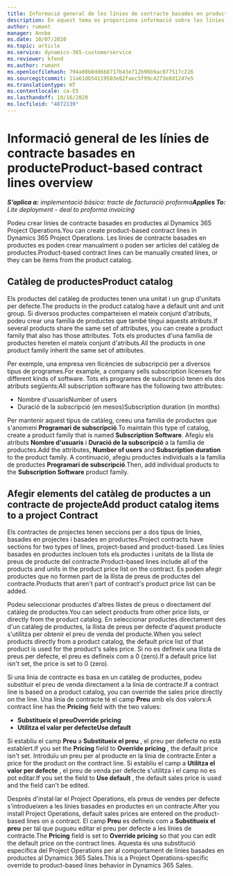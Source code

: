 ```yaml
---
title: Informació general de les línies de contracte basades en producte
description: En aquest tema es proporciona informació sobre les línies de contracte basades en productes.
author: rumant
manager: Annbe
ms.date: 10/07/2020
ms.topic: article
ms.service: dynamics-365-customerservice
ms.reviewer: kfend
ms.author: rumant
ms.openlocfilehash: 794a80b0dd6b8717b43e712b96b9ac077517c226
ms.sourcegitcommit: 11a61db54119503e82faec5f99c4273e8d1247e5
ms.translationtype: HT
ms.contentlocale: ca-ES
ms.lasthandoff: 10/16/2020
ms.locfileid: "4072139"
---
```

# <a name="product-based-contract-lines-overview"></a><span data-ttu-id="defae-103">Informació general de les línies de contracte basades en producte</span><span class="sxs-lookup"><span data-stu-id="defae-103">Product-based contract lines overview</span></span>

<span data-ttu-id="defae-104">_**S'aplica a:** implementació bàsica: tracte de facturació proforma_</span><span class="sxs-lookup"><span data-stu-id="defae-104">_**Applies To:** Lite deployment - deal to proforma invoicing_</span></span>

<span data-ttu-id="defae-105">Podeu crear línies de contracte basades en productes al Dynamics 365 Project Operations.</span><span class="sxs-lookup"><span data-stu-id="defae-105">You can create product-based contract lines in Dynamics 365 Project Operations.</span></span> <span data-ttu-id="defae-106">Les línies de contracte basades en productes es poden crear manualment o poden ser articles del catàleg de productes.</span><span class="sxs-lookup"><span data-stu-id="defae-106">Product-based contract lines can be manually created lines, or they can be items from the product catalog.</span></span>

## <a name="product-catalog"></a><span data-ttu-id="defae-107">Catàleg de productes</span><span class="sxs-lookup"><span data-stu-id="defae-107">Product catalog</span></span>

<span data-ttu-id="defae-108">Els productes del catàleg de productes tenen una unitat i un grup d'unitats per defecte.</span><span class="sxs-lookup"><span data-stu-id="defae-108">The products in the product catalog have a default unit and unit group.</span></span> <span data-ttu-id="defae-109">Si diversos productes comparteixen el mateix conjunt d'atributs, podeu crear una família de productes que també tingui aquests atributs.</span><span class="sxs-lookup"><span data-stu-id="defae-109">If several products share the same set of attributes, you can create a product family that also has those attributes.</span></span> <span data-ttu-id="defae-110">Tots els productes d'una família de productes hereten el mateix conjunt d'atributs.</span><span class="sxs-lookup"><span data-stu-id="defae-110">All the products in one product family inherit the same set of attributes.</span></span>

<span data-ttu-id="defae-111">Per exemple, una empresa ven llicències de subscripció per a diversos tipus de programes.</span><span class="sxs-lookup"><span data-stu-id="defae-111">For example, a company sells subscription licenses for different kinds of software.</span></span> <span data-ttu-id="defae-112">Tots els programes de subscripció tenen els dos atributs següents:</span><span class="sxs-lookup"><span data-stu-id="defae-112">All subscription software has the following two attributes:</span></span>

- <span data-ttu-id="defae-113">Nombre d'usuaris</span><span class="sxs-lookup"><span data-stu-id="defae-113">Number of users</span></span>
- <span data-ttu-id="defae-114">Duració de la subscripció (en mesos)</span><span class="sxs-lookup"><span data-stu-id="defae-114">Subscription duration (in months)</span></span>

<span data-ttu-id="defae-115">Per mantenir aquest tipus de catàleg, creeu una família de productes que s'anomeni **Programari de subscripció**.</span><span class="sxs-lookup"><span data-stu-id="defae-115">To maintain this type of catalog, create a product family that is named **Subscription Software**.</span></span> <span data-ttu-id="defae-116">Afegiu els atributs **Nombre d'usuaris** i **Duració de la subscripció** a la família de productes.</span><span class="sxs-lookup"><span data-stu-id="defae-116">Add the attributes, **Number of users** and **Subscription duration** to the product family.</span></span> <span data-ttu-id="defae-117">A continuació, afegiu productes individuals a la família de productes **Programari de subscripció**.</span><span class="sxs-lookup"><span data-stu-id="defae-117">Then, add individual products to the **Subscription Software** product family.</span></span>

## <a name="add-product-catalog-items-to-a-project-contract"></a><span data-ttu-id="defae-118">Afegir elements del catàleg de productes a un contracte de projecte</span><span class="sxs-lookup"><span data-stu-id="defae-118">Add product catalog items to a project Contract</span></span>

<span data-ttu-id="defae-119">Els contractes de projectes tenen seccions per a dos tipus de línies, basades en projectes i basades en productes.</span><span class="sxs-lookup"><span data-stu-id="defae-119">Project contracts have sections for two types of lines, project-based and product-based.</span></span> <span data-ttu-id="defae-120">Les línies basades en productes inclouen tots els productes i unitats de la llista de preus de producte del contracte.</span><span class="sxs-lookup"><span data-stu-id="defae-120">Product-based lines include all of the products and units in the product price list on the contract.</span></span> <span data-ttu-id="defae-121">Es poden afegir productes que no formen part de la llista de preus de productes del contracte.</span><span class="sxs-lookup"><span data-stu-id="defae-121">Products that aren't part of contract's product price list can be added.</span></span>

<span data-ttu-id="defae-122">Podeu seleccionar productes d'altres llistes de preus o directament del catàleg de productes.</span><span class="sxs-lookup"><span data-stu-id="defae-122">You can select products from other price lists, or directly from the product catalog.</span></span> <span data-ttu-id="defae-123">En seleccionar productes directament des d'un catàleg de productes, la llista de preus per defecte d'aquest producte s'utilitza per obtenir el preu de venda del producte.</span><span class="sxs-lookup"><span data-stu-id="defae-123">When you select products directly from a product catalog, the default price list of that product is used for the product's sales price.</span></span> <span data-ttu-id="defae-124">Si no es defineix una llista de preus per defecte, el preu es defineix com a 0 (zero).</span><span class="sxs-lookup"><span data-stu-id="defae-124">If a default price list isn't set, the price is set to 0 (zero).</span></span>

<span data-ttu-id="defae-125">Si una línia de contracte es basa en un catàleg de productes, podeu substituir el preu de venda directament a la línia de contracte.</span><span class="sxs-lookup"><span data-stu-id="defae-125">If a contract line is based on a product catalog, you can override the sales price directly on the line.</span></span> <span data-ttu-id="defae-126">Una línia de contracte té el camp **Preu** amb els dos valors:</span><span class="sxs-lookup"><span data-stu-id="defae-126">A contract line has the **Pricing** field with the two values:</span></span>

- <span data-ttu-id="defae-127">**Substitueix el preu**</span><span class="sxs-lookup"><span data-stu-id="defae-127">**Override pricing**</span></span>
- <span data-ttu-id="defae-128">**Utilitza el valor per defecte**</span><span class="sxs-lookup"><span data-stu-id="defae-128">**Use default**</span></span>

<span data-ttu-id="defae-129">Si establiu el camp **Preu** a **Substitueix el preu** , el preu per defecte no està establert.</span><span class="sxs-lookup"><span data-stu-id="defae-129">If you set the **Pricing** field to **Override pricing** , the default price isn't set.</span></span> <span data-ttu-id="defae-130">Introduïu un preu per al producte en la línia de contracte.</span><span class="sxs-lookup"><span data-stu-id="defae-130">Enter a price for the product on the contract line.</span></span> <span data-ttu-id="defae-131">Si establiu el camp a **Utilitza el valor per defecte** , el preu de venda per defecte s'utilitza i el camp no es pot editar.</span><span class="sxs-lookup"><span data-stu-id="defae-131">If you set the field to **Use default** , the default sales price is used and the field can't be edited.</span></span>

<span data-ttu-id="defae-132">Després d'instal·lar el Project Operations, els preus de vendes per defecte s'introdueixen a les línies basades en productes en un contracte.</span><span class="sxs-lookup"><span data-stu-id="defae-132">After you install Project Operations, default sales prices are entered on the product-based lines on a contract.</span></span> <span data-ttu-id="defae-133">El camp **Preu** es defineix com a **Substitueix el preu** per tal que pugueu editar el preu per defecte a les línies de contracte.</span><span class="sxs-lookup"><span data-stu-id="defae-133">The **Pricing** field is set to **Override pricing** so that you can edit the default price on the contract lines.</span></span> <span data-ttu-id="defae-134">Aquesta és una substitució específica del Project Operations per al comportament de línies basades en productes al Dynamics 365 Sales.</span><span class="sxs-lookup"><span data-stu-id="defae-134">This is a Project Operations-specific override to product-based lines behavior in Dynamics 365 Sales.</span></span>
